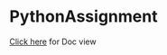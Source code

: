 # PythonAssignment

[Click here](https://github.com/Dhanushu99005005/PythonAssignment/blob/main/PythonAssignment_99005005.docx) for Doc view